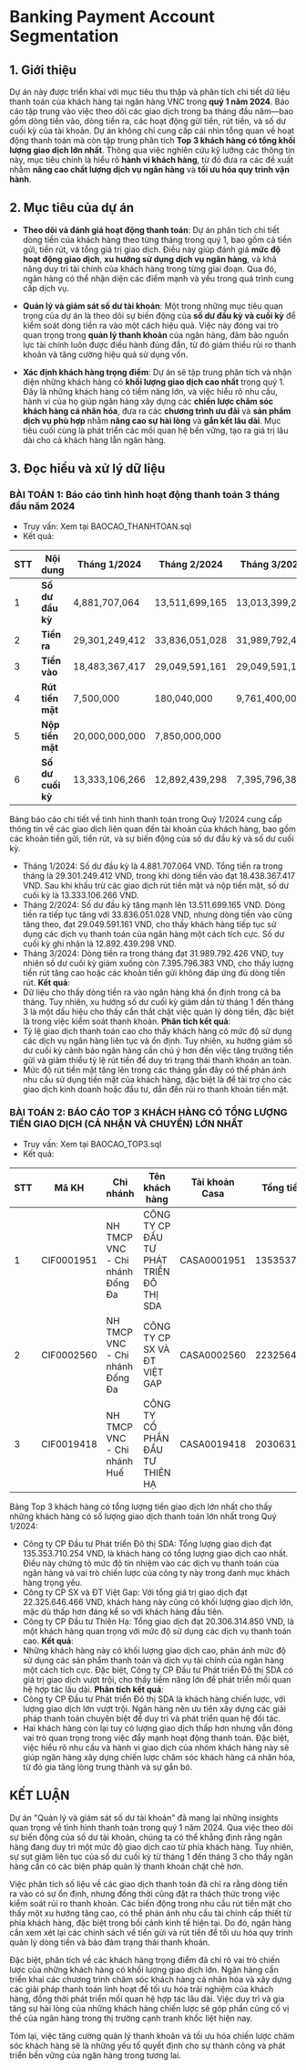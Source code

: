 # Banking Payment Account Segmentation
## 1. Giới thiệu
Dự án này được triển khai với mục tiêu thu thập và phân tích chi tiết dữ liệu thanh toán của khách hàng tại ngân hàng VNC trong **quý 1 năm 2024**. Báo cáo tập trung vào việc theo dõi các giao dịch trong ba tháng đầu năm—bao gồm dòng tiền vào, dòng tiền ra, các hoạt động gửi tiền, rút tiền, và số dư cuối kỳ của tài khoản. Dự án không chỉ cung cấp cái nhìn tổng quan về hoạt động thanh toán mà còn tập trung phân tích **Top 3 khách hàng có tổng khối lượng giao dịch lớn nhất**. Thông qua việc nghiên cứu kỹ lưỡng các thông tin này, mục tiêu chính là hiểu rõ **hành vi khách hàng**, từ đó đưa ra các đề xuất nhằm **nâng cao chất lượng dịch vụ ngân hàng** và **tối ưu hóa quy trình vận hành**.

## 2. Mục tiêu của dự án
- **Theo dõi và đánh giá hoạt động thanh toán**: Dự án phân tích chi tiết dòng tiền của khách hàng theo từng tháng trong quý 1, bao gồm cả tiền gửi, tiền rút, và tổng giá trị giao dịch. Điều này giúp đánh giá **mức độ hoạt động giao dịch**, **xu hướng sử dụng dịch vụ ngân hàng**, và khả năng duy trì tài chính của khách hàng trong từng giai đoạn. Qua đó, ngân hàng có thể nhận diện các điểm mạnh và yếu trong quá trình cung cấp dịch vụ.

- **Quản lý và giám sát số dư tài khoản**: Một trong những mục tiêu quan trọng của dự án là theo dõi sự biến động của **số dư đầu kỳ và cuối kỳ** để kiểm soát dòng tiền ra vào một cách hiệu quả. Việc này đóng vai trò quan trọng trong **quản lý thanh khoản** của ngân hàng, đảm bảo nguồn lực tài chính luôn được điều hành đúng đắn, từ đó giảm thiểu rủi ro thanh khoản và tăng cường hiệu quả sử dụng vốn.

- **Xác định khách hàng trọng điểm**: Dự án sẽ tập trung phân tích và nhận diện những khách hàng có **khối lượng giao dịch cao nhất** trong quý 1. Đây là những khách hàng có tiềm năng lớn, và việc hiểu rõ nhu cầu, hành vi của họ giúp ngân hàng xây dựng các **chiến lược chăm sóc khách hàng cá nhân hóa**, đưa ra các **chương trình ưu đãi** và **sản phẩm dịch vụ phù hợp** nhằm **nâng cao sự hài lòng** và **gắn kết lâu dài**. Mục tiêu cuối cùng là phát triển các mối quan hệ bền vững, tạo ra giá trị lâu dài cho cả khách hàng lẫn ngân hàng.

## 3. Đọc hiểu và xử lý dữ liệu

### BÀI TOÁN 1: Báo cáo tình hình hoạt động thanh toán 3 tháng đầu năm 2024
- Truy vấn: Xem tại BAOCAO_THANHTOAN.sql
- Kết quả:

| **STT** | **Nội dung** | **Tháng 1/2024** | **Tháng 2/2024** | **Tháng 3/2024** |
| --- | --- | --- | --- | --- |
| 1 | **Số dư đầu kỳ** | 4,881,707,064 | 13,511,699,165 | 13,013,399,298 |
| 2 | **Tiền ra** | 29,301,249,412 | 33,836,051,028 | 31,989,792,426 |
| 3 | **Tiền vào** | 18,483,367,417 | 29,049,591,161 | 29,049,591,161 |
| 4 | **Rút tiền mặt** | 7,500,000 | 180,040,000 | 9,761,400,000 |
| 5 | **Nộp tiền mặt** | 20,000,000,000 | 7,850,000,000 |  |
| 6 | **Số dư cuối kỳ** | 13,333,106,266 | 12,892,439,298 | 7,395,796,383 |

Bảng báo cáo chi tiết về tình hình thanh toán trong Quý 1/2024 cung cấp thông tin về các giao dịch liên quan đến tài khoản của khách hàng, bao gồm các khoản tiền gửi, tiền rút, và sự biến động của số dư đầu kỳ và số dư cuối kỳ.

- Tháng 1/2024: Số dư đầu kỳ là 4.881.707.064 VND. Tổng tiền ra trong tháng là 29.301.249.412 VND, trong khi dòng tiền vào đạt 18.438.367.417 VND. Sau khi khấu trừ các giao dịch rút tiền mặt và nộp tiền mặt, số dư cuối kỳ là 13.333.106.266 VND.
- Tháng 2/2024: Số dư đầu kỳ tăng mạnh lên 13.511.699.165 VND. Dòng tiền ra tiếp tục tăng với 33.836.051.028 VND, nhưng dòng tiền vào cũng tăng theo, đạt 29.049.591.161 VND, cho thấy khách hàng tiếp tục sử dụng các dịch vụ thanh toán của ngân hàng một cách tích cực. Số dư cuối kỳ ghi nhận là 12.892.439.298 VND.
- Tháng 3/2024: Dòng tiền ra trong tháng đạt 31.989.792.426 VND, tuy nhiên số dư cuối kỳ giảm xuống còn 7.395.796.383 VND, cho thấy lượng tiền rút tăng cao hoặc các khoản tiền gửi không đáp ứng đủ dòng tiền rút.
**Kết quả**:
- Dữ liệu cho thấy dòng tiền ra vào ngân hàng khá ổn định trong cả ba tháng. Tuy nhiên, xu hướng số dư cuối kỳ giảm dần từ tháng 1 đến tháng 3 là một dấu hiệu cho thấy cần thắt chặt việc quản lý dòng tiền, đặc biệt là trong việc kiểm soát thanh khoản.
**Phân tích kết quả**:
- Tỷ lệ giao dịch thanh toán cao cho thấy khách hàng có mức độ sử dụng các dịch vụ ngân hàng liên tục và ổn định. Tuy nhiên, xu hướng giảm số dư cuối kỳ cảnh báo ngân hàng cần chú ý hơn đến việc tăng trưởng tiền gửi và giảm thiểu tỷ lệ rút tiền để duy trì trạng thái thanh khoản an toàn.
- Mức độ rút tiền mặt tăng lên trong các tháng gần đây có thể phản ánh nhu cầu sử dụng tiền mặt của khách hàng, đặc biệt là để tài trợ cho các giao dịch kinh doanh hoặc đầu tư, dẫn đến rủi ro thanh khoản tiền mặt.

### BÀI TOÁN 2: BÁO CÁO TOP 3 KHÁCH HÀNG CÓ TỔNG LƯỢNG TIỀN GIAO DỊCH (CẢ NHẬN VÀ CHUYỂN) LỚN NHẤT
- Truy vấn: Xem tại BAOCAO_TOP3.sql
- Kết quả:

| **STT** | **Mã KH** | **Chi nhánh** | **Tên khách hàng** | **Tài khoản Casa** | **Tổng tiền GD** |
| --- | --- | --- | --- | --- | --- |
| 1 | CIF0001951 | NH TMCP VNC - Chi nhánh Đống Đa | CÔNG TY CP ĐẦU TƯ PHÁT TRIỂN ĐÔ THỊ SDA | CASA0001951 | 135353710254 |
| 2 | CIF0002560 | NH TMCP VNC - Chi nhánh Đống Đa | CÔNG TY CP SX VÀ ĐT VIỆT GAP | CASA0002560 | 22325646466 |
| 3 | CIF0019418 | NH TMCP VNC - Chi nhánh Huế | CÔNG TY CỔ PHẦN ĐẦU TƯ THIÊN HẠ | CASA0019418 | 20306314850 |

Bảng Top 3 khách hàng có tổng lượng tiền giao dịch lớn nhất cho thấy những khách hàng có số lượng giao dịch thanh toán lớn nhất trong Quý 1/2024:

- Công ty CP Đầu tư Phát triển Đô thị SDA: Tổng lượng giao dịch đạt 135.353.710.254 VND, là khách hàng có tổng lượng giao dịch cao nhất. Điều này chứng tỏ mức độ tín nhiệm vào các dịch vụ thanh toán của ngân hàng và vai trò chiến lược của công ty này trong danh mục khách hàng trọng yếu.
- Công ty CP SX và ĐT Việt Gap: Với tổng giá trị giao dịch đạt 22.325.646.466 VND, khách hàng này cũng có khối lượng giao dịch lớn, mặc dù thấp hơn đáng kể so với khách hàng đầu tiên.
- Công ty CP Đầu tư Thiên Hạ: Tổng giao dịch đạt 20.306.314.850 VND, là một khách hàng quan trọng với mức độ sử dụng các dịch vụ thanh toán cao.
**Kết quả**:
- Những khách hàng này có khối lượng giao dịch cao, phản ánh mức độ sử dụng các sản phẩm thanh toán và dịch vụ tài chính của ngân hàng một cách tích cực. Đặc biệt, Công ty CP Đầu tư Phát triển Đô thị SDA có giá trị giao dịch vượt trội, cho thấy tiềm năng lớn để phát triển mối quan hệ hợp tác lâu dài.
**Phân tích kết quả**:
- Công ty CP Đầu tư Phát triển Đô thị SDA là khách hàng chiến lược, với lượng giao dịch lớn vượt trội. Ngân hàng nên ưu tiên xây dựng các giải pháp thanh toán chuyên biệt để duy trì và phát triển quan hệ đối tác.
- Hai khách hàng còn lại tuy có lượng giao dịch thấp hơn nhưng vẫn đóng vai trò quan trọng trong việc đẩy mạnh hoạt động thanh toán. Đặc biệt, việc hiểu rõ nhu cầu và hành vi giao dịch của nhóm khách hàng này sẽ giúp ngân hàng xây dựng chiến lược chăm sóc khách hàng cá nhân hóa, từ đó gia tăng lòng trung thành và sự gắn bó.

## KẾT LUẬN
Dự án "Quản lý và giám sát số dư tài khoản" đã mang lại những insights quan trọng về tình hình thanh toán trong quý 1 năm 2024. Qua việc theo dõi sự biến động của số dư tài khoản, chúng ta có thể khẳng định rằng ngân hàng đang duy trì một mức độ giao dịch cao từ phía khách hàng. Tuy nhiên, sự sụt giảm liên tục của số dư cuối kỳ từ tháng 1 đến tháng 3 cho thấy ngân hàng cần có các biện pháp quản lý thanh khoản chặt chẽ hơn.

Việc phân tích số liệu về các giao dịch thanh toán đã chỉ ra rằng dòng tiền ra vào có sự ổn định, nhưng đồng thời cũng đặt ra thách thức trong việc kiểm soát rủi ro thanh khoản. Các biến động trong nhu cầu rút tiền mặt cho thấy một xu hướng tăng cao, có thể phản ánh nhu cầu tài chính cấp thiết từ phía khách hàng, đặc biệt trong bối cảnh kinh tế hiện tại. Do đó, ngân hàng cần xem xét lại các chính sách về tiền gửi và rút tiền để tối ưu hóa quy trình quản lý dòng tiền và bảo đảm trạng thái thanh khoản.

Đặc biệt, phân tích về các khách hàng trọng điểm đã chỉ rõ vai trò chiến lược của những khách hàng có khối lượng giao dịch lớn. Ngân hàng cần triển khai các chương trình chăm sóc khách hàng cá nhân hóa và xây dựng các giải pháp thanh toán linh hoạt để tối ưu hóa trải nghiệm của khách hàng, đồng thời phát triển mối quan hệ hợp tác lâu dài. Việc duy trì và gia tăng sự hài lòng của những khách hàng chiến lược sẽ góp phần củng cố vị thế của ngân hàng trong thị trường cạnh tranh khốc liệt hiện nay.

Tóm lại, việc tăng cường quản lý thanh khoản và tối ưu hóa chiến lược chăm sóc khách hàng sẽ là những yếu tố quyết định cho sự thành công và phát triển bền vững của ngân hàng trong tương lai.
